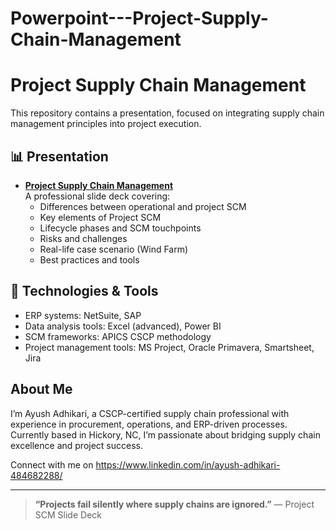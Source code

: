 # Powerpoint---Project-Supply-Chain-Management
# Project Supply Chain Management

This repository contains a presentation, focused on integrating supply chain management principles into project execution.

## 📊 Presentation

- **[Project Supply Chain Management](./presentation/Project_Supply_Chain_Management.pptx)**  
  A professional slide deck covering:
  - Differences between operational and project SCM
  - Key elements of Project SCM
  - Lifecycle phases and SCM touchpoints
  - Risks and challenges
  - Real-life case scenario (Wind Farm)
  - Best practices and tools

## 🔧 Technologies & Tools

- ERP systems: NetSuite, SAP
- Data analysis tools: Excel (advanced), Power BI
- SCM frameworks: APICS CSCP methodology
- Project management tools: MS Project, Oracle Primavera, Smartsheet, Jira

## About Me

I’m Ayush Adhikari, a CSCP-certified supply chain professional with experience in procurement, operations, and ERP-driven processes. Currently based in Hickory, NC, I’m passionate about bridging supply chain excellence and project success.

Connect with me on https://www.linkedin.com/in/ayush-adhikari-484682288/

---

> **“Projects fail silently where supply chains are ignored.”**
> — Project SCM Slide Deck
